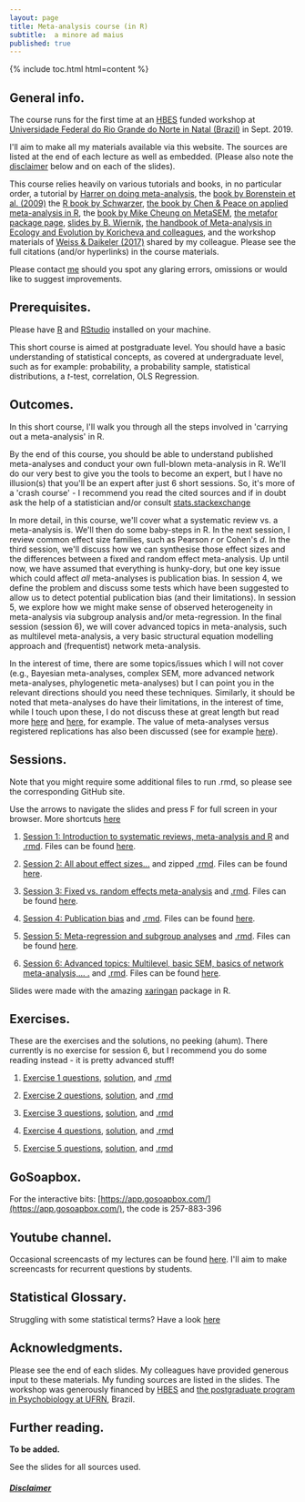```yaml
---
layout: page
title: Meta-analysis course (in R)
subtitle:  a minore ad maius
published: true
---
```


{% include toc.html html=content %}

## General info.

The course runs for the first time at an [HBES](www.hbes.com) funded workshop at [Universidade Federal do Rio Grande do Norte in Natal (Brazil)](https://www.lechufrn.com/) in Sept. 2019. 

I'll aim to make all my materials available via this website. The sources are listed at the end of each lecture as well as embedded. (Please also note the [disclaimer](/disclaimer) below and on each of the slides). 

This course relies heavily on various tutorials and books, in no particular order, a tutorial by [Harrer on doing meta-analysis](https://bookdown.org/MathiasHarrer/Doing_Meta_Analysis_in_R/), the [book by Borenstein et al. (2009)](https://onlinelibrary.wiley.com/doi/book/10.1002/9780470743386) the [R book by Schwarzer](https://www.springer.com/gp/book/9783319214153), [the book by Chen & Peace on applied meta-analysis in R](https://www.crcpress.com/Applied-Meta-Analysis-with-R/Chen-Peace/p/book/9781466505995), the [book by Mike Cheung on MetaSEM](https://onlinelibrary.wiley.com/doi/book/10.1002/9781118957813), [the metafor package page](metafor-project.org/doku.php), [slides by B. Wiernik](https://wiernik.org/wp-content/uploads/2015/04/Wiernik-2015-Meta-analysis-Workshop.pdf), [the handbook of Meta-analysis in Ecology and Evolution by Koricheva and colleagues](https://press.princeton.edu/titles/10045.html), and the workshop materials of [Weiss & Daikeler (2017)](https://www.gesis.org/en/services/events/gesis-training/training-archiv/summer-school/2017/week-3/c9-meta-analysis-in-survey-methodology) shared by my colleague. Please see the full citations (and/or hyperlinks) in the course materials.

Please contact [me](mailto:t.v.pollet1981@gmail.com) should you spot any glaring errors, omissions or would like to suggest improvements.  

## Prerequisites.

Please have [R](https://cran.r-project.org/) and [RStudio](https://www.rstudio.com/products/rstudio/download/) installed on your machine.

This short course is aimed at postgraduate level. You should have a basic understanding of statistical concepts, as covered at undergraduate level, such as for example: probability, a probability sample, statistical distributions, a _t_-test, correlation, OLS Regression.	

## Outcomes.

In this short course, I'll walk you through all the steps involved in 'carrying out a meta-analysis' in R. 

By the end of this course, you should be able to understand published meta-analyses and conduct your own full-blown meta-analysis in R. We'll do our very best to give you the tools to become an expert, but I have no illusion(s) that you'll be an expert after just 6 short sessions. So, it's more of a 'crash course' - I recommend you read the cited sources and if in doubt ask the help of a statistician and/or consult [stats.stackexchange](https://stats.stackexchange.com/)

In more detail, in this course, we'll cover what a systematic review vs. a meta-analysis is. We'll then do some baby-steps in R. In the next session, I review common effect size families, such as Pearson _r_ or Cohen's _d_. In the third session, we'll discuss how we can synthesise those effect sizes and the differences between a fixed and random effect meta-analysis. Up until now, we have assumed that everything is hunky-dory, but one key issue which could affect _all_ meta-analyses is publication bias. In session 4, we define the problem and discuss some tests which have been suggested to allow us to detect potential publication bias (and their limitations). In session 5, we explore how we might make sense of observed heterogeneity in meta-analysis via subgroup analysis and/or meta-regression. In the final session (session 6), we will cover advanced topics in meta-analysis, such as multilevel meta-analysis, a very basic structural equation modelling approach and (frequentist) network meta-analysis.

In the interest of time, there are some topics/issues which I will not cover (e.g., Bayesian meta-analyses, complex SEM, more advanced network meta-analyses, phylogenetic meta-analyses) but I can point you in the relevant directions should you need these techniques. Similarly, it should be noted that meta-analyses do have their limitations, in the interest of time, while I touch upon these, I do not discuss these at great length but read more [here](https://www.ncbi.nlm.nih.gov/pmc/articles/PMC1060723/pdf/jepicomh00215-0003.pdf) and [here](http://sci-hub.tw/https://www.sciencedirect.com/science/article/pii/S019724569700024X), for example. The value of meta-analyses versus registered replications has also been discussed (see for example [here](https://www.frontiersin.org/articles/10.3389/fpsyg.2015.01365/full)).

## Sessions.

Note that you might require some additional files to run .rmd, so please see the corresponding GitHub site.

Use the arrows to navigate the slides and press F for full screen in your browser. More shortcuts [here](https://github.com/hakimel/reveal.js/wiki/Keyboard-Shortcuts?)

1. [Session 1: Introduction to systematic reviews, meta-analysis and R](https://tvpollet.github.io/Meta-analysis_1/Meta-analysis_1.html#1) and [.rmd](https://github.com/tvpollet/Meta-analysis_1/blob/master/Meta-analysis_1.Rmd). Files can be found [here](https://github.com/tvpollet/Meta-analysis_1/).

2. [Session 2: All about effect sizes...](https://tvpollet.github.io/Meta-analysis_2/Meta-analysis_2.html#1) and zipped [.rmd](https://github.com/tvpollet/Meta-analysis_2/blob/master/Meta-analysis_2.rmd.zip). Files can be found [here](https://github.com/tvpollet/Meta-analysis_2/).

3. [Session 3: Fixed vs. random effects meta-analysis](https://tvpollet.github.io/Meta-analysis_3/Meta-analysis_3.html#1) and [.rmd](https://github.com/tvpollet/Meta-analysis_3/blob/master/Meta-analysis_3.Rmd). Files can be found [here](https://github.com/tvpollet/Meta-analysis_3/).

4. [Session 4: Publication bias](https://tvpollet.github.io/Meta-analysis_4/Meta-analysis_4.html#1) and [.rmd](https://github.com/tvpollet/Meta-analysis_4/blob/master/Meta-analysis_4.Rmd). Files can be found [here](https://github.com/tvpollet/Meta-analysis_4/).

5. [Session 5: Meta-regression and subgroup analyses](https://tvpollet.github.io/Meta-analysis_5/Meta-analysis_5.html#1) and [.rmd](https://github.com/tvpollet/Meta-analysis_5/blob/master/Meta-analysis_5.Rmd). Files can be found [here](https://github.com/tvpollet/Meta-analysis_5/).

6. [Session 6: Advanced topics: Multilevel, basic SEM, basics of network meta-analysis,... .](https://tvpollet.github.io/Meta-analysis_6/Meta-analysis_6.html#1) and [.rmd](https://github.com/tvpollet/Meta-analysis_6/blob/master/Meta-analysis_6.Rmd). Files can be found [here](https://github.com/tvpollet/Meta-analysis_6/).

Slides were made with the amazing [xaringan](https://github.com/yihui/xaringan) package in R.


## Exercises.

These are the exercises and the solutions, no peeking (ahum). There currently is no exercise for session 6, but I recommend you do some reading instead - it is pretty advanced stuff!

1. [Exercise 1 questions](https://tvpollet.github.io/Meta-analysis_1/Exercise_1_questions.html), [solution](https://tvpollet.github.io/Meta-analysis_1/Exercise_1.html), and [.rmd](https://raw.githubusercontent.com/tvpollet/Meta-analysis_1/master/Exercise_1.Rmd)

2. [Exercise 2 questions](https://tvpollet.github.io/Meta-analysis_2/Exercise_2_questions.html), [solution](https://tvpollet.github.io/Meta-analysis_2/Exercise_2.html), and [.rmd](https://raw.githubusercontent.com/tvpollet/Meta-analysis_2/master/Exercise_2.Rmd)

3. [Exercise 3 questions](https://tvpollet.github.io/Meta-analysis_3/Exercise_3_questions.html), [solution](https://tvpollet.github.io/Meta-analysis_3/Exercise_3.html), and [.rmd](https://raw.githubusercontent.com/tvpollet/Meta-analysis_3/master/Exercise_3.Rmd)

4. [Exercise 4 questions](https://tvpollet.github.io/Meta-analysis_course/Exercise_4_questions.html), [solution](https://tvpollet.github.io/Meta-analysis_course/Exercise_4.html), and [.rmd](https://raw.githubusercontent.com/tvpollet/Meta-analysis_4/master/Exercise_4.Rmd)

5. [Exercise 5 questions](https://tvpollet.github.io/Meta-analysis_5/Exercise_5_questions.html), [solution](https://tvpollet.github.io/Meta-analysis_5/Exercise_5.html), and [.rmd](https://raw.githubusercontent.com/tvpollet/Meta-analysis_5/master/Exercise_5.Rmd)

## GoSoapbox.

For the interactive bits: [https://app.gosoapbox.com/](https://app.gosoapbox.com/), the code is 257-883-396

## Youtube channel.
Occasional screencasts of my lectures can be found [here](https://www.youtube.com/channel/UCWXTuZsVGQzQTUJPkEjo0YQ/featured?view_as=subscriber).  I'll aim to make screencasts for recurrent questions by students.

## Statistical Glossary.

Struggling with some statistical terms? Have a look [here](https://tvpollet.github.io/PY_0782/glossary_stats.html)

## Acknowledgments.

Please see the end of each slides. My colleagues have provided generous input to these materials. My funding sources are listed in the slides. The workshop was generously financed by [HBES](www.hbes.com) and [the postgraduate program in Psychobiology at UFRN](https://www.lechufrn.com/), Brazil.

## Further reading.

**To be added.** 

See the slides for all sources used.


##### [Disclaimer](https://tvpollet.github.io/disclaimer/)